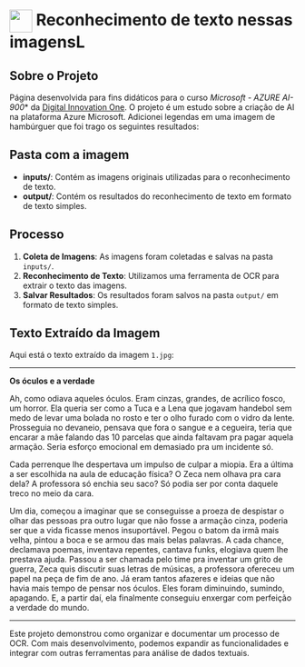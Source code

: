 
<h1>
    <a href="https://www.dio.me/">
     <img align="center" width="40px" src="https://hermes.digitalinnovation.one/assets/diome/logo-minimized.png"></a>
    <span>Reconhecimento de texto nessas imagensL</span>
</h1>

## Sobre o Projeto
Página desenvolvida para fins didáticos para o curso *Microsoft - AZURE AI-900** da [Digital Innovation One](https://www.dio.me/). O projeto é um estudo sobre a criação de AI na plataforma Azure Microsoft. Adicionei legendas em uma imagem de hambúrguer que foi trago os seguintes resultados:


## Pasta com a imagem

- **inputs/**: Contém as imagens originais utilizadas para o reconhecimento de texto.
- **output/**: Contém os resultados do reconhecimento de texto em formato de texto simples.

## Processo

1. **Coleta de Imagens**: As imagens foram coletadas e salvas na pasta `inputs/`.
2. **Reconhecimento de Texto**: Utilizamos uma ferramenta de OCR para extrair o texto das imagens.
3. **Salvar Resultados**: Os resultados foram salvos na pasta `output/` em formato de texto simples.

## Texto Extraído da Imagem

Aqui está o texto extraído da imagem `1.jpg`:

---

**Os óculos e a verdade**

Ah, como odiava aqueles óculos. Eram cinzas, grandes, de acrílico fosco, um horror. Ela queria ser como a Tuca e a Lena que jogavam handebol sem medo de levar uma bolada no rosto e ter o olho furado com o vidro da lente. Prosseguia no devaneio, pensava que fora o sangue e a cegueira, teria que encarar a mãe falando das 10 parcelas que ainda faltavam pra pagar aquela armação. Seria esforço emocional em demasiado pra um incidente só.

Cada perrenque lhe despertava um impulso de culpar a miopia. Era a última a ser escolhida na aula de educação física? O Zeca nem olhava pra cara dela? A professora só enchia seu saco? Só podia ser por conta daquele treco no meio da cara.

Um dia, começou a imaginar que se conseguisse a proeza de despistar o olhar das pessoas pra outro lugar que não fosse a armação cinza, poderia ser que a vida ficasse menos insuportável. Pegou o batom da irmã mais velha, pintou a boca e se armou das mais belas palavras. A cada chance, declamava poemas, inventava repentes, cantava funks, elogiava quem lhe prestava ajuda. Passou a ser chamada pelo time pra inventar um grito de guerra, Zeca quis discutir suas letras de músicas, a professora ofereceu um papel na peça de fim de ano. Já eram tantos afazeres e ideias que não havia mais tempo de pensar nos óculos. Eles foram diminuindo, sumindo, apagando. E, a partir daí, ela finalmente conseguiu enxergar com perfeição a verdade do mundo.

---


Este projeto demonstrou como organizar e documentar um processo de OCR. Com mais desenvolvimento, podemos expandir as funcionalidades e integrar com outras ferramentas para análise de dados textuais.

